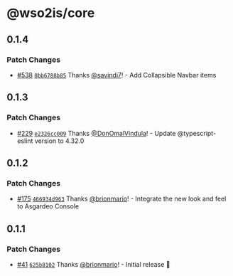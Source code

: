 # @wso2is/core

## 0.1.4

### Patch Changes

- [#538](https://github.com/wso2-enterprise/asgardeo-apps/pull/538) [`0bb6788b85`](https://github.com/wso2-enterprise/asgardeo-apps/commit/0bb6788b8501edeaf03581adc7a6214cb3bc8140) Thanks [@savindi7](https://github.com/savindi7)! - Add Collapsible Navbar items

## 0.1.3

### Patch Changes

- [#229](https://github.com/wso2-enterprise/asgardeo-apps/pull/229) [`e2326cc009`](https://github.com/wso2-enterprise/asgardeo-apps/commit/e2326cc0098cd8595ac745199a4b56363f067aec) Thanks [@DonOmalVindula](https://github.com/DonOmalVindula)! - Update @typescript-eslint version to 4.32.0

## 0.1.2

### Patch Changes

- [#175](https://github.com/wso2-enterprise/asgardeo-apps/pull/175) [`466934d963`](https://github.com/wso2-enterprise/asgardeo-apps/commit/466934d963603f65b628cbcaeab957c4e501187f) Thanks [@brionmario](https://github.com/brionmario)! - Integrate the new look and feel to Asgardeo Console

## 0.1.1

### Patch Changes

- [#41](https://github.com/wso2-enterprise/asgardeo-apps/pull/41) [`625b8102`](https://github.com/wso2-enterprise/asgardeo-apps/commit/625b8102f0663f05e515cfe534428a23a9330441) Thanks [@brionmario](https://github.com/brionmario)! - Initial release 🎉
